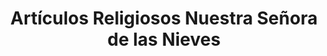 ---
title: "Artículos Religiosos Nuestra Señora de las Nieves"
url: /velez/articulos-religiosos-nuestra-senora-de-las-nieves/
shop: religión
---